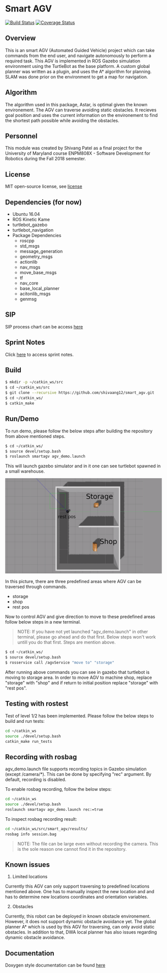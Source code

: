 # Smart AGV
[![Build Status](https://travis-ci.org/shivaang12/smart_agv.svg?branch=master)](https://travis-ci.org/shivaang12/smart_agv)
[![Coverage Status](https://coveralls.io/repos/github/shivaang12/smart_agv/badge.svg?branch=master)](https://coveralls.io/github/shivaang12/smart_agv?branch=master)

## Overview
This is an smart AGV (Automated Guided Vehicle) project which can take commands from the end user, and navigate autonomously to perform a required task. This AGV is implemented in ROS Gazebo simulation environment using the TurtleBot as the base platform. A custom global planner was written as a plugin, and uses the A* algorithm for planning. SLAM was done prior on the environment to get a map for navigation.

## Algorithm
The algorithm used in this package, Astar,  is optimal given the known environement. The AGV can traverse avoiding static obstacles. It recieves goal position and uses the current information on the environement to find the shortest path possible while avoiding the obstacles.

## Personnel
This module was created by Shivang Patel as a final project for the University of Maryland course ENPM808X - Software Development for Robotics during the Fall 2018 semester.

## License
MIT open-source license, see [license](https://opensource.org/licenses/MIT)

## Dependencies (for now)
- Ubuntu 16.04
- ROS Kinetic Kame
- turtlebot_gazebo
- turtlebot_navigation
- Package Dependencies
    - roscpp
    - std_msgs
    - message_generation
    - geometry_msgs
    - actionlib
    - nav_msgs
    - move_base_msgs
    - tf
    - nav_core
    - base_local_planner
    - acitonlib_msgs
    - genmsg

## SIP
SIP process chart can be access [here](https://docs.google.com/spreadsheets/d/15FUiV2CVoGEMxKz0mKP8EMVmY0W706Poa8y_qtE8bmY/edit?usp=sharing)

## Sprint Notes

Click [here](https://docs.google.com/document/d/1l9LacTmeBo5nzlTT7CSJo50k2eist533l3HIxqJ_3jI/edit?usp=sharing) to access sprint notes.

## Build

```bash
$ mkdir -p ~/catkin_ws/src
$ cd ~/catkin_ws/src
$ git clone --recursive https://github.com/shivaang12/smart_agv.git
$ cd ~/catkin_ws/
$ catkin_make
```

## Run/Demo
To run demo, please follow the below steps after building the repository from above mentioned steps.
```bash
$ cd ~/catkin_ws/
$ source devel/setup.bash
$ roslaunch smartagv agv_demo.launch
```
This will launch gazebo simulator and in it one can see turtlebot spawned in a small warehouse.

![alt-text](map/world_2.png)

In this picture, there are three predefined areas where AGV can be traversed through commands.
- storage
- shop
- rest pos

Now to control AGV and give direction to move to these predefined areas follow below steps in a new terminal.

> NOTE: If you have not yet launched "agv_demo.launch" in other terminal, please go ahead and do that first. Below steps won't work untill you do that first. Steps are mention above.

```bash
$ cd ~/catkin_ws/
$ source devel/setup.bash
$ rosservice call /agvService "move to" "storage"
```
After running above commands you can see in gazebo that turtlebot is moving to storage area. In order to move AGV to machine shop, replace "storage" with "shop" and if return to initial position replace "storage" with "rest pos". 

## Testing with rostest
Test of level 1/2 has been implemented. Please follow the below steps to build and run tests:

```bash
cd ~/catkin_ws
source ./devel/setup.bash
catkin_make run_tests
```


## Recording with rosbag
agv_demo.launch file supports recording topics in Gazebo simulation (except /camera/*).  This can be
done by specifying "rec" argument. By default, recording is disabled.

To enable rosbag recording, follow the below steps:

```bash
cd ~/catkin_ws
source ./devel/setup.bash
roslaunch smartagv agv_demo.launch rec:=true
```

To inspect rosbag recording result:

```bash
cd ~/catkin_ws/src/smart_agv/results/
rosbag info session.bag
```

> NOTE: The file can be large even without recording the camera. This is the sole reason one cannot find it in the repository.

## Known issues
1. Limited locations

Currently this AGV can only support traversing to predefined locations mentioned above. One has to manually inspect the new location and and has to determine new locations coordinates and orientation variables.

2. Obstacles

Currently, this robot can be deployed in known obstacle environement. However, it does not support dynamic obstacle avoidance yet. The global planner A* which is used by this AGV for traversing, can only avoid static obstacles. In addition to that, DWA local planner has also issues regarding dynamic obstacle avoidance.

## Documentation

Doxygen style documentation can be found [here](https://github.com/shivaang12/smart_agv/blob/master/documentation/html/index.html)
